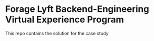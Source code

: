 # Forage Lyft Backend-Engineering Virtual Experience Program
This repo contains the solution for the case study
